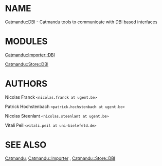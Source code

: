 # NAME

Catmandu::DBI - Catmandu tools to communicate with DBI based interfaces

# MODULES

[Catmandu::Importer::DBI](https://metacpan.org/pod/Catmandu::Importer::DBI)

[Catmandu::Store::DBI](https://metacpan.org/pod/Catmandu::Store::DBI)

# AUTHORS

Nicolas Franck `<nicolas.franck at ugent.be>`

Patrick Hochstenbach `<patrick.hochstenbach at ugent.be>`

Nicolas Steenlant `<nicolas.steenlant at ugent.be>`

Vitali Peil `<vitali.peil at uni-bielefeld.de>`

# SEE ALSO

[Catmandu](https://metacpan.org/pod/Catmandu), [Catmandu::Importer](https://metacpan.org/pod/Catmandu::Importer) , [Catmandu::Store::DBI](https://metacpan.org/pod/Catmandu::Store::DBI)
